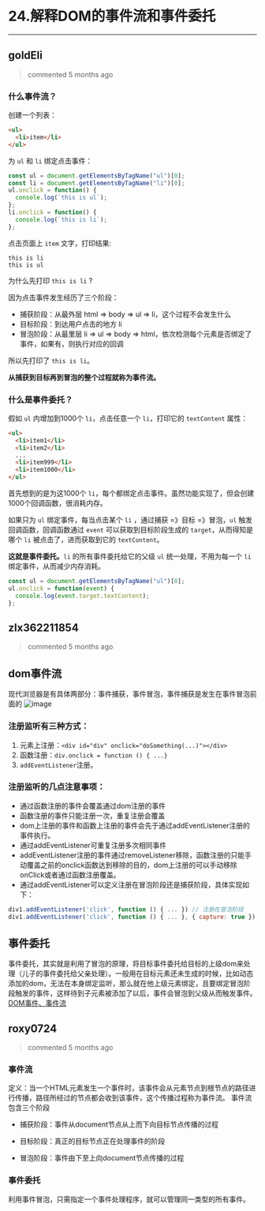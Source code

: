 
 # 24.解释DOM的事件流和事件委托 
  
 ***
## goldEli 
 > commented 5 months ago 

### 什么事件流？

创建一个列表：


```html
<ul>
  <li>item</li>
</ul>

```
为 `ul` 和 `li` 绑定点击事件：


```js
const ul = document.getElementsByTagName("ul")[0];
const li = document.getElementsByTagName("li")[0];
ul.onclick = function() {
  console.log(`this is ul`);
};
li.onclick = function() {
  console.log(`this is li`);
};

```
点击页面上 `item` 文字，打印结果:


```
this is li
this is ul

```
为什么先打印 `this is li` ?

因为点击事件发生经历了三个阶段：
* 捕获阶段：从最外层 html => body => ul => li，这个过程不会发生什么
* 目标阶段：到达用户点击的地方 li
* 冒泡阶段：从最里层 li => ul => body => html，依次检测每个元素是否绑定了事件，如果有，则执行对应的回调

所以先打印了 `this is li`。

**从捕获到目标再到冒泡的整个过程就称为事件流。**

### 什么是事件委托？

假如 `ul` 内增加到1000个 `li`，点击任意一个 `li`，打印它的 `textContent` 属性：


```html
<ul>
  <li>item1</li>
  <li>item2</li>
  ...
  <li>item999</li>
  <li>item1000</li>
</ul>

```

首先想到的是为这1000个 `li`，每个都绑定点击事件。虽然功能实现了，但会创建1000个回调函数，很消耗内存。

如果只为 `ul` 绑定事件，每当点击某个 `li` ，通过捕获 =》目标 =》冒泡，`ul` 触发回调函数，回调函数通过 `event` 可以获取到目标阶段生成的 `target`，从而得知是哪个 `li` 被点击了，进而获取到它的 `textContent`。

**这就是事件委托。**`li` 的所有事件委托给它的父级 `ul` 统一处理，不用为每一个 `li` 绑定事件，从而减少内存消耗。


```js
const ul = document.getElementsByTagName("ul")[0];
ul.onclick = function(event) {
  console.log(event.target.textContent);
};

```


## zlx362211854 
 > commented 5 months ago 

## dom事件流
现代浏览器是有具体两部分：事件捕获，事件冒泡，事件捕获是发生在事件冒泡前面的
![image](https://user-images.githubusercontent.com/22437181/63490037-4d4e2580-c4e6-11e9-9cf7-3c45eb8f1ffc.png)
### 注册监听有三种方式：
1. 元素上注册：`<div id="div" onclick="doSomething(...)"></div>`
2.  函数注册：`div.onclick = function () { ...}`
3.  `addEventListener`注册。
### 注册监听的几点注意事项：
* 通过函数注册的事件会覆盖通过dom注册的事件
* 函数注册的事件只能注册一次，重复注册会覆盖
* dom上注册的事件和函数上注册的事件会先于通过addEventListener注册的事件执行。
* 通过addEventListener可重复注册多次相同事件
* addEventListener注册的事件通过removeListener移除，函数注册的只能手动覆盖之前的onclick函数达到移除的目的，dom上注册的可以手动移除onClick或者通过函数注册覆盖。
* 通过addEventListener可以定义注册在冒泡阶段还是捕获阶段，具体实现如下：

```javascript
div1.addEventListener('click', function () { ... }) // 注册在冒泡阶段
div1.addEventListener('click', function () { ... }, { capture: true }) // 注册在捕获阶段

```
## 事件委托
事件委托，其实就是利用了冒泡的原理，将目标事件委托给目标的上级dom来处理（儿子的事件委托给父亲处理）。一般用在目标元素还未生成的时候，比如动态添加的dom，无法在本身绑定监听，那么就在他上级元素绑定，且要绑定冒泡阶段触发的事件，这样待到子元素被添加了以后，事件会冒泡到父级从而触发事件。
[DOM事件、事件流](https://juejin.im/post/5c31cc6f518825261f73421d)
## roxy0724 
 > commented 5 months ago 

### 事件流
定义：当一个HTML元素发生一个事件时，该事件会从元素节点到根节点的路径进行传播，路径所经过的节点都会收到该事件，这个传播过程称为事件流。
事件流包含三个阶段

- 捕获阶段：事件从document节点从上而下向目标节点传播的过程

- 目标阶段：真正的目标节点正在处理事件的阶段

- 冒泡阶段：事件由下至上向document节点传播的过程

### 事件委托
利用事件冒泡，只需指定一个事件处理程序，就可以管理同一类型的所有事件。
